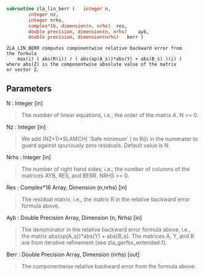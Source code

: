 ```fortran
subroutine zla_lin_berr	(	integer	n,
		integer	nz,
		integer	nrhs,
		complex*16, dimension(n, nrhs)	res,
		double precision, dimension(n, nrhs)	ayb,
		double precision, dimension(nrhs)	berr )
```

    ZLA_LIN_BERR computes componentwise relative backward error from
    the formula
        max(i) ( abs(R(i)) / ( abs(op(A_s))*abs(Y) + abs(B_s) )(i) )
    where abs(Z) is the componentwise absolute value of the matrix
    or vector Z.

## Parameters
N : Integer [in]
> The number of linear equations, i.e., the order of the
> matrix A.  N >= 0.

Nz : Integer [in]
> We add (NZ+1)*SLAMCH( 'Safe minimum' ) to R(i) in the numerator to
> guard against spuriously zero residuals. Default value is N.

Nrhs : Integer [in]
> The number of right hand sides, i.e., the number of columns
> of the matrices AYB, RES, and BERR.  NRHS >= 0.

Res : Complex*16 Array, Dimension (n,nrhs) [in]
> The residual matrix, i.e., the matrix R in the relative backward
> error formula above.

Ayb : Double Precision Array, Dimension (n, Nrhs) [in]
> The denominator in the relative backward error formula above, i.e.,
> the matrix abs(op(A_s))*abs(Y) + abs(B_s). The matrices A, Y, and B
> are from iterative refinement (see zla_gerfsx_extended.f).

Berr : Double Precision Array, Dimension (nrhs) [out]
> The componentwise relative backward error from the formula above.

